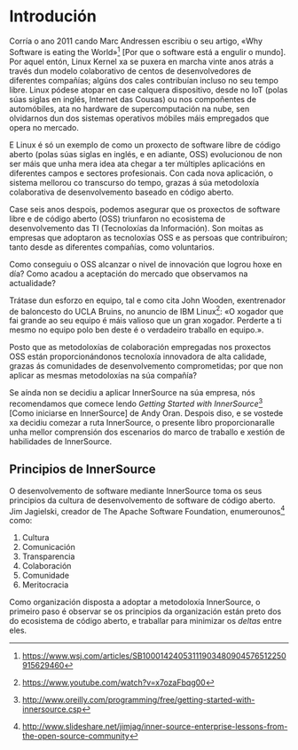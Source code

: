 # Introdución

Corría o ano 2011 cando Marc Andressen escribiu o seu artigo, «Why Software is eating the World»[^1] [Por que o software está a engulir o mundo]. Por aquel entón, Linux Kernel xa se puxera en marcha vinte anos atrás a través dun modelo colaborativo de centos de desenvolvedores de diferentes compañías; algúns dos cales contribuían incluso no seu tempo libre. Linux pódese atopar en case calquera dispositivo, desde no IoT (polas súas siglas en inglés, Internet das Cousas) ou nos compoñentes de automóbiles, ata no hardware de supercomputación na nube, sen olvidarnos dun dos sistemas operativos móbiles máis empregados que opera no mercado.

E Linux é só un exemplo de como un proxecto de software libre de código aberto (polas súas siglas en inglés, e en adiante, OSS) evolucionou de non ser máis que unha mera idea ata chegar a ter múltiples aplicacións en diferentes campos e sectores profesionais. Con cada nova aplicación, o sistema mellorou co transcurso do tempo, grazas á súa metodoloxía colaborativa de desenvolvemento baseado en código aberto.

Case seis anos despois, podemos asegurar que os proxectos de software libre e de código aberto (OSS) triunfaron no ecosistema de desenvolvemento das TI (Tecnoloxías da Información). Son moitas as empresas que adoptaron as tecnoloxías OSS e as persoas que contribuíron; tanto desde as diferentes compañías, como voluntarios.

Como conseguiu o OSS alcanzar o nivel de innovación que logrou hoxe en día? Como acadou a aceptación do mercado que observamos na actualidade?

Trátase dun esforzo en equipo, tal e como cita John Wooden, exentrenador de baloncesto do UCLA Bruins, no anuncio de IBM Linux[^2]: «O xogador que fai grande ao seu equipo é máis valioso que un gran xogador. Perderte a ti mesmo no equipo polo ben deste é o verdadeiro traballo en equipo.».

Posto que as metodoloxías de colaboración empregadas nos proxectos OSS están proporcionándonos tecnoloxía innovadora de alta calidade, grazas ás comunidades de desenvolvemento comprometidas; por que non aplicar as mesmas metodoloxías na súa compañía?

Se aínda non se decidiu a aplicar InnerSource na súa empresa, nós recomendamos que comece lendo *Getting Started with InnerSource*[^3] [Como iniciarse en InnerSource] de Andy Oran. Despois diso, e se vostede xa decidiu comezar a ruta InnerSource, o presente libro proporcionaralle unha mellor comprensión dos escenarios do marco de traballo e xestión de habilidades de InnerSource.

## Principios de InnerSource

O desenvolvemento de software mediante InnerSource toma os seus principios da cultura de desenvolvemento de software de código aberto. Jim Jagielski, creador de The Apache Software Foundation, enumerounos[^4] como:

1. Cultura
2. Comunicación
3. Transparencia
4. Colaboración
5. Comunidade
6. Meritocracia

Como organización disposta a adoptar a metodoloxía InnerSource, o primeiro paso é observar se os principios da organización están preto dos do ecosistema de código aberto, e traballar para minimizar os *deltas* entre eles.

[^1]: https://www.wsj.com/articles/SB10001424053111903480904576512250915629460

[^2]: https://www.youtube.com/watch?v=x7ozaFbqg00

[^3]: http://www.oreilly.com/programming/free/getting-started-with-innersource.csp

[^4]: http://www.slideshare.net/jimjag/inner-source-enterprise-lessons-from-the-open-source-community
